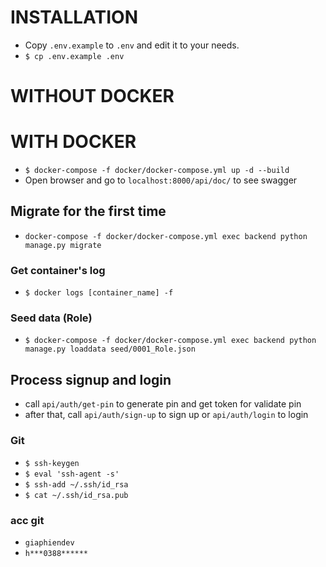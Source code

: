 # INSTALLATION

* Copy `.env.example` to `.env` and edit it to your needs.
* `$ cp .env.example .env`

# WITHOUT DOCKER

# WITH DOCKER

* `$ docker-compose -f docker/docker-compose.yml up -d --build`
* Open browser and go to `localhost:8000/api/doc/` to see swagger

## Migrate for the first time

* `docker-compose -f docker/docker-compose.yml exec backend python manage.py migrate`

### Get container's log

* `$ docker logs [container_name] -f`

### Seed data (Role)

* `$ docker-compose -f docker/docker-compose.yml exec backend python manage.py loaddata seed/0001_Role.json`

## Process signup and login

- call `api/auth/get-pin` to generate pin and get token for validate pin
- after that, call `api/auth/sign-up`  to sign up or `api/auth/login` to login

### Git

- `$ ssh-keygen`
- `$ eval 'ssh-agent -s'`
- `$ ssh-add ~/.ssh/id_rsa`
- `$ cat ~/.ssh/id_rsa.pub`

### acc git

- `giaphiendev`
- `h***0388******`

